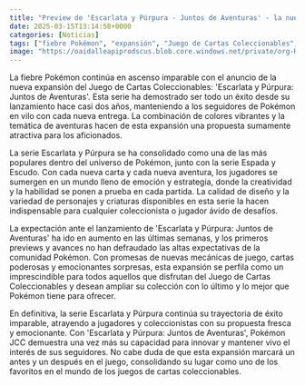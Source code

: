 ```yaml
---
title: "Preview de 'Escarlata y Púrpura - Juntos de Aventuras' - la nueva expansión de Pokémon JCC no defrauda"
date: 2025-03-15T13:14:58+0000
categories: [Noticias]
tags: ["fiebre Pokémon", "expansión", "Juego de Cartas Coleccionables", "Escarlata y Púrpura", "aventuras", "serie", "Pokémon JCC."]
image: "https://oaidalleapiprodscus.blob.core.windows.net/private/org-HKmKxpuNw3Y88lm4EBrIPq0n/user-ZwiCXOggLL8ZNNKE2g7rXFmV/img-kR2FpTWs99v20gchWiX2YQVv.png?st=2025-03-15T12%3A14%3A58Z&se=2025-03-15T14%3A14%3A58Z&sp=r&sv=2024-08-04&sr=b&rscd=inline&rsct=image/png&skoid=d505667d-d6c1-4a0a-bac7-5c84a87759f8&sktid=a48cca56-e6da-484e-a814-9c849652bcb3&skt=2025-03-14T18%3A19%3A34Z&ske=2025-03-15T18%3A19%3A34Z&sks=b&skv=2024-08-04&sig=KbxG4y5b3J/RiGecCCemMiQ7xNqEdDUIat1w%2B/eBiao%3D"
---
```


La fiebre Pokémon continúa en ascenso imparable con el anuncio de la nueva expansión del Juego de Cartas Coleccionables: 'Escarlata y Púrpura: Juntos de Aventuras'. Esta serie ha demostrado ser todo un éxito desde su lanzamiento hace casi dos años, manteniendo a los seguidores de Pokémon en vilo con cada nueva entrega. La combinación de colores vibrantes y la temática de aventuras hacen de esta expansión una propuesta sumamente atractiva para los aficionados.

La serie Escarlata y Púrpura se ha consolidado como una de las más populares dentro del universo de Pokémon, junto con la serie Espada y Escudo. Con cada nueva carta y cada nueva aventura, los jugadores se sumergen en un mundo lleno de emoción y estrategia, donde la creatividad y la habilidad se ponen a prueba en cada partida. La calidad de diseño y la variedad de personajes y criaturas disponibles en esta serie la hacen indispensable para cualquier coleccionista o jugador ávido de desafíos.

La expectación ante el lanzamiento de 'Escarlata y Púrpura: Juntos de Aventuras' ha ido en aumento en las últimas semanas, y los primeros previews y avances no han defraudado las altas expectativas de la comunidad Pokémon. Con promesas de nuevas mecánicas de juego, cartas poderosas y emocionantes sorpresas, esta expansión se perfila como un imprescindible para todos aquellos que disfrutan del Juego de Cartas Coleccionables y desean ampliar su colección con lo último y lo mejor que Pokémon tiene para ofrecer.

En definitiva, la serie Escarlata y Púrpura continúa su trayectoria de éxito imparable, atrayendo a jugadores y coleccionistas con su propuesta fresca y emocionante. Con 'Escarlata y Púrpura: Juntos de Aventuras', Pokémon JCC demuestra una vez más su capacidad para innovar y mantener vivo el interés de sus seguidores. No cabe duda de que esta expansión marcará un antes y un después en el juego, consolidando su lugar como uno de los favoritos en el mundo de los juegos de cartas coleccionables.
    